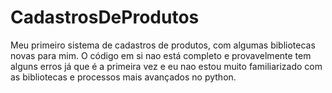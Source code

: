 # CadastrosDeProdutos
Meu primeiro sistema de cadastros de produtos, com algumas bibliotecas novas para mim. O código em si nao está completo e provavelmente tem alguns erros já que é a primeira vez e eu nao estou muito familiarizado com as bibliotecas e processos mais avançados no python.

